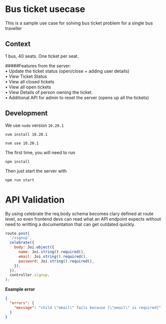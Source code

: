 # Bus ticket usecase

This is a sample use case for solving bus ticket problem for a single bus traveller 


## Context
1 bus, 40 seats. One ticket per seat.  

#####Features from the server:  
• Update the ticket status (open/close + adding user details)  
• View Ticket Status  
• View all closed tickets  
• View all open tickets  
• View Details of person owning the ticket.  
• Additional API for admin to reset the server (opens up all the tickets)  

## Development

We use `node` version `10.20.1`

```
nvm install 10.20.1
```

```
nvm use 10.20.1
```

The first time, you will need to run

```
npm install
```

Then just start the server with

```
npm run start
```

# API Validation

By using celebrate the req.body schema becomes clary defined at route level, so even frontend devs can read what an API endpoint expects without need to writting a documentation that can get outdated quickly.

```js
route.post(
  '/signup',
  celebrate({
    body: Joi.object({
      name: Joi.string().required(),
      email: Joi.string().required(),
      password: Joi.string().required(),
    }),
  }),
  controller.signup,
);
```

**Example error**

```json
{
  "errors": {
    "message": "child \"email\" fails because [\"email\" is required]"
  }
}
```

